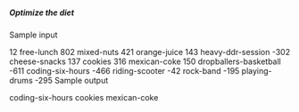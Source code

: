 
##### Optimize the diet 

Sample input

12
free-lunch 802
mixed-nuts 421
orange-juice 143
heavy-ddr-session -302
cheese-snacks 137
cookies 316
mexican-coke 150
dropballers-basketball -611
coding-six-hours -466
riding-scooter -42
rock-band -195
playing-drums -295
Sample output

coding-six-hours
cookies
mexican-coke
